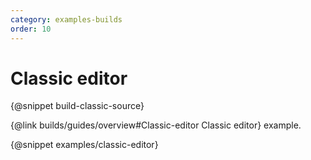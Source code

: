 ```yaml
---
category: examples-builds
order: 10
---
```


# Classic editor

{@snippet build-classic-source}

{@link builds/guides/overview#Classic-editor Classic editor} example.

{@snippet examples/classic-editor}
